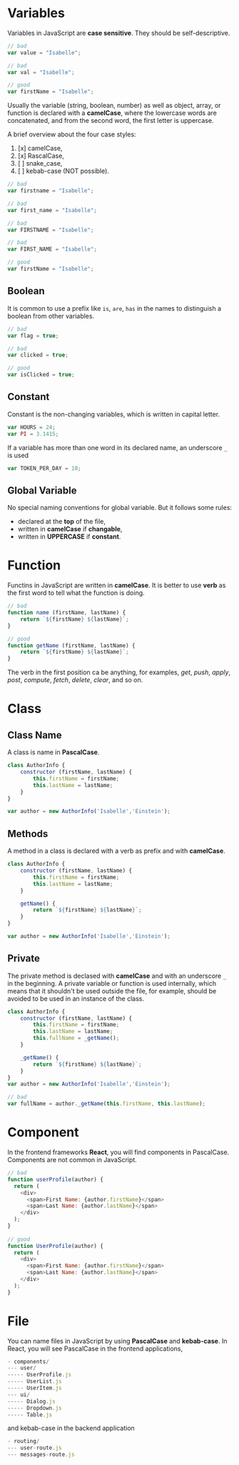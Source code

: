# Variables

Variables in JavaScript are **case sensitive**. They should be self-descriptive.

```javascript
// bad
var value = "Isabelle";

// bad
var val = "Isabelle";

// good
var firstName = "Isabelle";
```

Usually the variable (string, boolean, number) as well as object, array, or function is declared with a **camelCase**, where the lowercase words are concatenated, and from the second word, the first letter is uppercase. 

A brief overview about the four case styles:

1. [x] camelCase,
2. [x] RascalCase,
3. [ ] snake_case,
4. [ ] kebab-case (NOT possible).

```javascript
// bad
var firstname = "Isabelle";

// bad
var first_name = "Isabelle";

// bad
var FIRSTNAME = "Isabelle";

// bad
var FIRST_NAME = "Isabelle";

// good
var firstName = "Isabelle";
```

## Boolean

It is common to use a prefix like `is`, `are`, `has` in the names to distinguish a boolean from other variables.

```javascript
// bad
var flag = true;

// bad
var clicked = true;

// good
var isClicked = true;
```

## Constant
Constant is the non-changing variables, which is written in capital letter.

```javascript
var HOURS = 24;
var PI = 3.1415;
```

If a variable has more than one word in its declared name, an underscore `_` is used

```javascript
var TOKEN_PER_DAY = 10;
```

## Global Variable

No special naming conventions for global variable. But it follows some rules:

- declared at the **top** of the file,
- written in **camelCase** if **changable**,
- written in **UPPERCASE** if **constant**.

# Function

Functins in JavaScript are written in **camelCase**. It is better to use **verb** as the first word to tell what the function is doing.

```javascript
// bad
function name (firstName, lastName) {
    return `${firstName} ${lastName}`;
}

// good
function getName (firstName, lastName) {
    return `${firstName} ${lastName}`;
}
```

The verb in the first position ca be anything, for examples, *get*, *push*, *apply*, *post*, *compute*, *fetch*, *delete*, *clear*, and so on.

# Class

## Class Name

A class is name in **PascalCase**.

```javascript
class AuthorInfo {
    constructor (firstName, lastName) {
        this.firstName = firstName;
        this.lastName = lastName;
    }
}

var author = new AuthorInfo('Isabelle','Einstein');
```

## Methods

A method in a class is declared with a verb as prefix and with **camelCase**.

```javascript
class AuthorInfo {
    constructor (firstName, lastName) {
        this.firstName = firstName;
        this.lastName = lastName;
    }

    getName() {
        return `${firstName} ${lastName}`;
    }
}

var author = new AuthorInfo('Isabelle','Einstein');
```

## Private

The private method is declased with **camelCase** and with an underscore `_` in the beginning. A private variable or function is used internally, which means that it shouldn't be used outside the file, for example, should be avoided to be used in an instance of the class.

```javascript
class AuthorInfo {
    constructor (firstName, lastName) {
        this.firstName = firstName;
        this.lastName = lastName;
        this.fullName = _getName();
    }

    _getName() {
        return `${firstName} ${lastName}`;
    }
}
var author = new AuthorInfo('Isabelle','Einstein');

// bad
var fullName = author._getName(this.firstName, this.lastName);
```

# Component

In the frontend frameworks **React**, you will find components in PascalCase. Components are not common in JavaScript.

```javascript
// bad
function userProfile(author) {
  return (
    <div>
      <span>First Name: {author.firstName}</span>
      <span>Last Name: {author.lastName}</span>
    </div>
  );
}
 
// good
function UserProfile(author) {
  return (
    <div>
      <span>First Name: {author.firstName}</span>
      <span>Last Name: {author.lastName}</span>
    </div>
  );
}
```

# File

You can name files in JavaScript by using **PascalCase** and **kebab-case**. In React, you will see PascalCase in the frontend applications,

```javascript
- components/
--- user/
----- UserProfile.js
----- UserList.js
----- UserItem.js
--- ui/
----- Dialog.js
----- Dropdown.js
----- Table.js
```

and kebab-case in the backend application

```javascript
- routing/
--- user-route.js
--- messages-route.js
```

